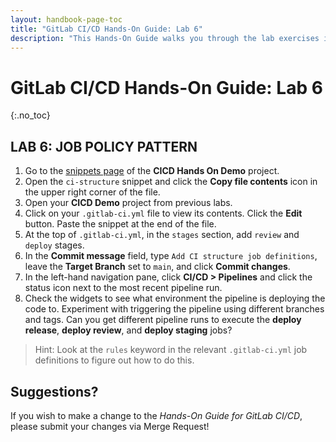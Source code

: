 ```yaml
---
layout: handbook-page-toc
title: "GitLab CI/CD Hands-On Guide: Lab 6"
description: "This Hands-On Guide walks you through the lab exercises in the GitLab CI/CD course."
---
```

# GitLab CI/CD Hands-On Guide: Lab 6
{:.no_toc}

## LAB 6: JOB POLICY PATTERN

1. Go to the [snippets page](https://ilt.gitlabtraining.cloud/professional-services-classes/gitlab-ci-cd/gitlab-cicd-hands-on-demo/-/snippets) of the **CICD Hands On Demo** project.
1. Open the `ci-structure` snippet and click the **Copy file contents** icon in the upper right corner of the file.
1. Open your **CICD Demo** project from previous labs.
1. Click on your `.gitlab-ci.yml` file to view its contents. Click the **Edit** button. Paste the snippet at the end of the file.
1. At the top of `.gitlab-ci.yml`, in the `stages` section, add `review` and `deploy` stages.
1. In the **Commit message** field, type `Add CI structure job definitions`, leave the **Target Branch** set to `main`, and click **Commit changes**.
1. In the left-hand navigation pane, click **CI/CD > Pipelines** and click the status icon next to the most recent pipeline run.
1. Check the widgets to see what environment the pipeline is deploying the code to. Experiment with triggering the pipeline using different branches and tags. Can you get different pipeline runs to execute the **deploy release**, **deploy review**, and **deploy staging** jobs?
> Hint: Look at the `rules` keyword in the relevant `.gitlab-ci.yml` job definitions to figure out how to do this.

## Suggestions?

If you wish to make a change to the *Hands-On Guide for GitLab CI/CD*, please submit your changes via Merge Request!
